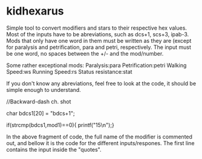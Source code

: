 # kidhexarus

Simple tool to convert modifiers and stars to their respective hex values. Most of the inputs have to be abreviations, such as dcs+1, scs+3, ipab-3. Mods that only have one word in them must be written as they are (except for paralysis and petrification, para and petri, respectively. The input must be one word, no spaces between the +/- and the mod/number.




Some rather exceptional mods:
Paralysis:para
Petrification:petri
Walking Speed:ws
Running Speed:rs
Status resistance:stat

If you don't know any abreviations, feel free to look at the code, it should be simple enough to understand.

//Backward-dash ch. shot

char bdcs1[20] = "bdcs+1";

if(strcmp(bdcs1,mod1)==0){
        printf("15\n");}

In the above fragment of code, the full name of the modifier is commented out, and bellow it is the code for the different inputs/respones. The first line contains the input inside the "quotes".

